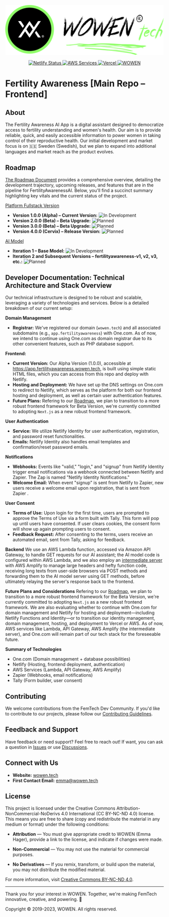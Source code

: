 ![WOWEN Tech Logo](https://github.com/WOWEN-DEV/wowen.tech/blob/main/assets/img/wowen-tech-repo-logo.svg)

<p align="center">
  <a href="https://app.netlify.com/sites/fertilityawareness/deploys">
    <img src="https://api.netlify.com/api/v1/badges/e8c207e4-671d-42e5-acaf-4ed3e27934f0/deploy-status" alt="Netlify Status">
  </a>
  <a href="https://aws.amazon.com/">
    <img src="https://img.shields.io/badge/AWS-Services-orange?logo=amazon-aws" alt="AWS Services">
  </a>
  <a href="https://vercel.com/wowen">
    <img src="https://therealsujitk-vercel-badge.vercel.app/?app=your-vercel-project-name" alt="Vercel">
  </a>
  <a href="https://www.wowen.tech/">
    <img src="https://img.shields.io/badge/WOWEN-FemTech%20Dev%20Community-blueviolet" alt="WOWEN">
  </a>
</p>


# Fertility Awareness [Main Repo – Frontend]

## About

The Fertility Awareness AI App is a digital assistant designed to democratize access to fertility understanding and women's health. Our aim is to provide reliable, quick, and easily accessible information to power women in taking control of their reproductive health. Our initial development and market focus is on 🇸🇪 Sweden (Swedish), but we plan to expand into additional languages and market reach as the product evolves.

## Roadmap

[The Roadmap Document](ROADMAP.md) provides a comprehensive overview, detailing the development trajectory, upcoming releases, and features that are in the pipeline for FertilityAwarenessAI. Below, you'll find a succinct summary highlighting key vitals and the current status of the project.

[Platform Fullstack Version](https://github.com/WOWEN-DEV/fertilityawareness/edit/main/ROADMAP.md#platform-fullstack-version)
- **Version 1.0.0 (Alpha) – Current Version:** ![In Development](https://img.shields.io/badge/Status-In%20Development-yellow)
- **Version 2.0.0 (Beta) – Beta Upgrade:** ![Planned](https://img.shields.io/badge/Status-Planned-red)
- **Version 3.0.0 (Beta) – Beta Upgrade:** ![Planned](https://img.shields.io/badge/Status-Planned-red)
- **Version 4.0.0 (Cervix) – Release Version:** ![Planned](https://img.shields.io/badge/Status-Planned-red)

[AI Model](https://github.com/WOWEN-DEV/fertilityawareness/edit/main/ROADMAP.md#ai-model--brief-roadmap)
- **Iteration 1 – Base Model:** ![In Development](https://img.shields.io/badge/Status-In%20Development-yellow)
- **Iteration 2 and Subsequent Versions – fertilityawareness-v1, v2, v3, etc.:** ![Planned](https://img.shields.io/badge/Status-Planned-red)

## Developer Documentation: Technical Architecture and Stack Overview
Our technical infrastructure is designed to be robust and scalable, leveraging a variety of technologies and services. Below is a detailed breakdown of our current setup:

**Domain Management**
- **Registrar:** 
We've registered our domain (`wowen.tech`) and all associated subdomains (e.g., `app.fertilityawareness`) with One.com. As of now, we intend to continue using One.com as domain registrar due to its other convenient features, such as PHP database support.

**Frontend:**
- **Current Version:** Our Alpha Version (1.0.0), accessible at https://app.fertilityawareness.wowen.tech, is built using simple static HTML files, which you can access from this repo and deploy with Netlify.
- **Hosting and Deployment:** We have set up the DNS settings on One.com to redirect to Netlify, which serves as the platform for both our frontend hosting and deployment, as well as certain user authentication features.
- **Future Plans:** Refering to our [Roadmap](ROADMAP.md), we plan to transition to a more robust frontend framework for Beta Version, we're currently committed to adopting `Next.js` as a new robust frontend framework.

**User Authentication**
- **Service:** We utilize Netlify Identity for user authentication, registration, and password reset functionalities.
- **Emails:** Netlify Identity also handles email templates and confirmation/reset password emails.

**Notifications**
- **Webhooks:** Events like "valid," "login," and "signup" from Netlify Identity trigger email notifications via a webhook connected between Netlify and Zapier. The Zap is named "Netlify Identity Notifications."
- **Welcome Email:** When event "signup" is sent from Netlify to Zapier, new users receive a welcome email upon registration, that is sent from Zapier .

**User Consent**
- **Terms of Use:** Upon login for the first time, users are prompted to approve the Terms of Use via a form built with Tally. This form will pop up until users have consented. If user clears cookies, the consent form will show up again prompting users to consent.
- **Feedback Request:** After consenting to the terms, users receive an automated email, sent from Tally, asking for feedback.

**Backend**
We use an AWS Lambda function, accessed via Amazon API Gateway, to handle GET requests for our AI assistant; the AI model code is configured within AWS Lambda, and we also employ an [intermediate server](https://github.com/WOWEN-DEV/fertilityawareness-intermediate-server) with AWS Amplify to manage large headers and hefty function code, receiving long texts from user-side browsers via POST methods and forwarding them to the AI model server using GET methods, before ultimately relaying the server's response back to the frontend.

**Future Plans and Considerations**
Refering to our [Roadmap](ROADMAP.md), we plan to transition to a more robust frontend framework for the Beta Version, we're currently committed to adopting `Next.js` as a new robust frontend framework. We are also evaluating whether to continue with One.com for domain management and Netlify for hosting and deployment—including Netlify Functions and Identity—or to transition our identity management, domain management, hosting, and deployment to Vercel or AWS. As of now, AWS services like Lambda, API Gateway, AWS Amplify (the intermediate server), and One.com will remain part of our tech stack for the foreseeable future.

**Summary of Technologies**
- One.com (Domain management + database possibilities)
- Netlify (Hosting, frontend deployment, authentication)
- AWS Services (Lambda, API Gateway, AWS Amplify)
- Zapier (Webhooks, email notifications)
- Tally (Form builder, user consent)

## Contributing

We welcome contributions from the FemTech Dev Community. If you'd like to contribute to our projects, please follow our [Contributing Guidelines](CONTRIBUTING.md).

## Feedback and Support

Have feedback or need support? Feel free to reach out! If want, you can ask a question in [Issues](https://github.com/WOWEN-DEV/fertilityawareness/issues) or use [Discussions](https://github.com/WOWEN-DEV/fertilityawareness/discussions). 

## Connect with Us

- **Website:** [wowen.tech](https://wowen.tech)
- **First Contact Email:** emma@wowen.tech

## License

This project is licensed under the Creative Commons Attribution-NonCommercial-NoDerivs 4.0 International (CC BY-NC-ND 4.0) license. This means you are free to share (copy and redistribute the material in any medium or format) under the following conditions:

- **Attribution** — You must give appropriate credit to WOWEN (Emma Hager), provide a link to the license, and indicate if changes were made.

- **Non-Commercial** — You may not use the material for commercial purposes.

- **No Derivatives** — If you remix, transform, or build upon the material, you may not distribute the modified material.

For more information, visit [Creative Commons BY-NC-ND 4.0](https://creativecommons.org/licenses/by-nc-nd/4.0/).

---

Thank you for your interest in WOWEN. Together, we're making FemTech innovative, creative, and powering. 💪 

Copyright © 2019-2023, WOWEN. All rights reserved.

